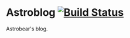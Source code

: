 # Astroblog  [![Build Status](https://travis-ci.com/Astrobr/astroblog.svg?branch=main)](https://travis-ci.com/Astrobr/astroblog)
Astrobear's blog. 
